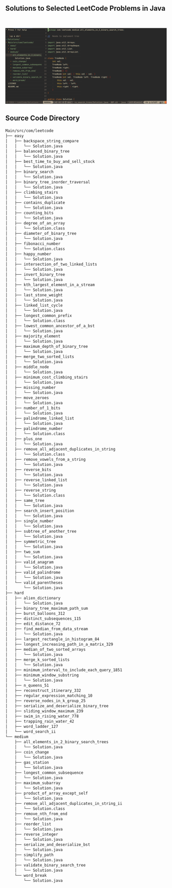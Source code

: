 ## Solutions to Selected LeetCode Problems in Java

<br/>

![](./images/Screen_Shot.JPG)

## Source Code Directory

    Main/src/com/leetcode
    ├── easy
    │   ├── backspace_string_compare
    │   │   └── Solution.java
    │   ├── balanced_binary_tree
    │   │   └── Solution.java
    │   ├── best_time_to_buy_and_sell_stock
    │   │   └── Solution.java
    │   ├── binary_search
    │   │   └── Solution.java
    │   ├── binary_tree_inorder_traversal
    │   │   └── Solution.java
    │   ├── climbing_stairs
    │   │   └── Solution.java
    │   ├── contains_duplicate
    │   │   └── Solution.java
    │   ├── counting_bits
    │   │   └── Solution.java
    │   ├── degree_of_an_array
    │   │   └── Solution.class
    │   ├── diameter_of_binary_tree
    │   │   └── Solution.java
    │   ├── fibonacci_number
    │   │   └── Solution.class
    │   ├── happy_number
    │   │   └── Solution.java
    │   ├── intersection_of_two_linked_lists
    │   │   └── Solution.java
    │   ├── invert_binary_tree
    │   │   └── Solution.java
    │   ├── kth_largest_element_in_a_stream
    │   │   └── Solution.java
    │   ├── last_stone_weight
    │   │   └── Solution.java
    │   ├── linked_list_cycle
    │   │   └── Solution.java
    │   ├── longest_common_prefix
    │   │   └── Solution.class
    │   ├── lowest_common_ancestor_of_a_bst
    │   │   └── Solution.java
    │   ├── majority_element
    │   │   └── Solution.java
    │   ├── maximum_depth_of_binary_tree
    │   │   └── Solution.java
    │   ├── merge_two_sorted_lists
    │   │   └── Solution.java
    │   ├── middle_node
    │   │   └── Solution.java
    │   ├── minimum_cost_climbing_stairs
    │   │   └── Solution.java
    │   ├── missing_number
    │   │   └── Solution.java
    │   ├── move_zeroes
    │   │   └── Solution.java
    │   ├── number_of_1_bits
    │   │   └── Solution.java
    │   ├── palindrome_linked_list
    │   │   └── Solution.java
    │   ├── palindrome_number
    │   │   └── Solution.class
    │   ├── plus_one
    │   │   └── Solution.java
    │   ├── remove_all_adjacent_duplicates_in_string
    │   │   └── Solution.class
    │   ├── remove_vowels_from_a_string
    │   │   └── Solution.java
    │   ├── reverse_bits
    │   │   └── Solution.java
    │   ├── reverse_linked_list
    │   │   └── Solution.java
    │   ├── reverse_string
    │   │   └── Solution.class
    │   ├── same_tree
    │   │   └── Solution.java
    │   ├── search_insert_position
    │   │   └── Solution.java
    │   ├── single_number
    │   │   └── Solution.java
    │   ├── subtree_of_another_tree
    │   │   └── Solution.java
    │   ├── symmetric_tree
    │   │   └── Solution.java
    │   ├── two_sum
    │   │   └── Solution.java
    │   ├── valid_anagram
    │   │   └── Solution.java
    │   ├── valid_palindrome
    │   │   └── Solution.java
    │   └── valid_parentheses
    │       └── Solution.java
    ├── hard
    │   ├── alien_dictionary
    │   │   └── Solution.java
    │   ├── binary_tree_maximum_path_sum
    │   ├── burst_balloons_312
    │   ├── distinct_subsequences_115
    │   ├── edit_distance_72
    │   ├── find_median_from_data_stream
    │   │   └── Solution.java
    │   ├── largest_rectangle_in_histogram_84
    │   ├── longest_increasing_path_in_a_matrix_329
    │   ├── median_of_two_sorted_arrays
    │   │   └── Solution.java
    │   ├── merge_k_sorted_lists
    │   │   └── Solution.java
    │   ├── minimum_interval_to_include_each_query_1851
    │   ├── minimum_window_substring
    │   │   └── Solution.java
    │   ├── n_queens_51
    │   ├── reconstruct_itinerary_332
    │   ├── regular_expression_matching_10
    │   ├── reverse_nodes_in_k_group_25
    │   ├── serialize_and_deserialize_binary_tree
    │   ├── sliding_window_maximum_239
    │   ├── swim_in_rising_water_778
    │   ├── trapping_rain_water_42
    │   ├── word_ladder_127
    │   └── word_search_ii
    └── medium
        ├── all_elements_in_2_binary_search_trees
        │   └── Solution.java
        ├── coin_change
        │   └── Solution.java
        ├── gas_station
        │   └── Solution.java
        ├── longest_common_subsequence
        │   └── Solution.java
        ├── maximum_subarray
        │   └── Solution.java
        ├── product_of_array_except_self
        │   └── Solution.java
        ├── remove_all_adjacent_duplicates_in_string_ii
        │   └── Solution.class
        ├── remove_nth_from_end
        │   └── Solution.java
        ├── reorder_list
        │   └── Solution.java
        ├── reverse_integer
        │   └── Solution.java
        ├── serialize_and_deserialize_bst
        │   └── Solution.java
        ├── simplify_path
        │   └── Solution.java
        ├── validate_binary_search_tree
        │   └── Solution.java
        └── word_break
            └── Solution.java

